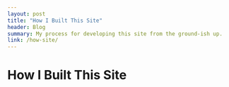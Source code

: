 ```yaml
---
layout: post
title: "How I Built This Site"
header: Blog
summary: My process for developing this site from the ground-ish up.
link: /how-site/
---
```

# How I Built This Site


